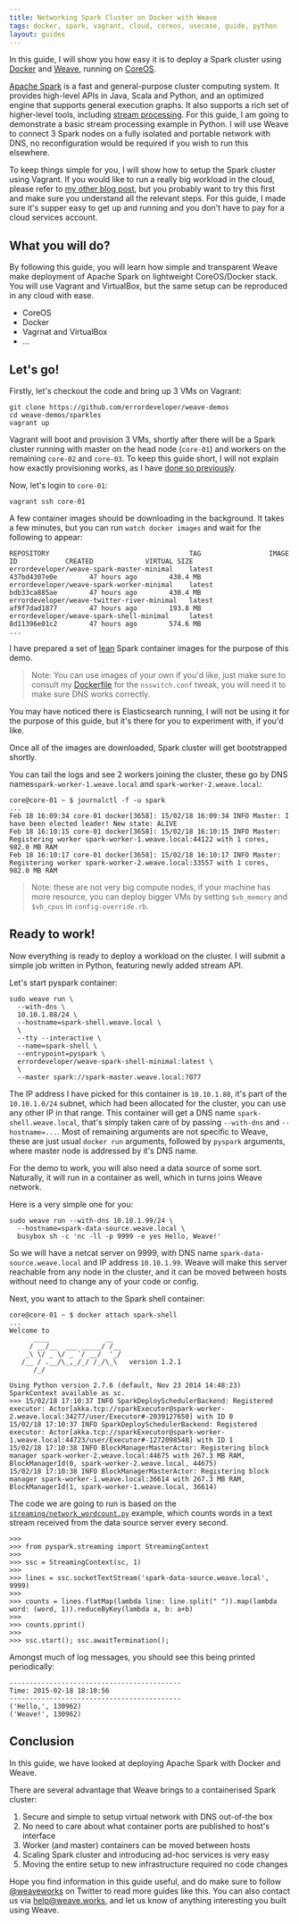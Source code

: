 ```yaml
---
title: Networking Spark Cluster on Docker with Weave
tags: docker, spark, vagrant, cloud, coreos, usecase, guide, python
layout: guides
---
```


In this guide, I will show you how easy it is to deploy a Spark cluster using [Docker](https://www.docker.com/) and [Weave](https://weave.works/), running on [CoreOS](https://coreos.com/).

[Apache Spark](http://spark.apache.org/) is a fast and general-purpose cluster computing system. It provides high-level APIs in Java, Scala and Python, and an optimized engine that supports general execution graphs. It also supports a rich set of higher-level tools, including [stream processing](http://spark.apache.org/docs/1.2.0/streaming-programming-guide.html). For this guide, I am going to demonstrate a basic stream processing example in Python. I will use Weave to connect 3 Spark nodes on a fully isolated and portable network with DNS, no reconfiguration would be required if you wish to run this elsewhere.

To keep things simple for you, I will show how to setup the Spark cluster using Vagrant. If you would like to run a really big workload in the cloud, please refer to [my other blog post](http://weaveblog.com/2014/12/18/automated-provisioning-of-multi-cloud-weave-network-terraform/), but you probably want to try this first and make sure you understand all the relevant steps. For this guide, I made sure it's supper easy to get up and running and you don't have to pay for a cloud services account.

## What you will do?

By following this guide, you will learn how simple and transparent Weave make deployment of Apache Spark on lightweight CoreOS/Docker stack. You will use Vagrant and VirtualBox, but the same setup can be reproduced in any cloud with ease.

  - CoreOS
  - Docker
  - Vagrnat and VirtualBox
  - ...

## Let's go!

Firstly, let's checkout the code and bring up 3 VMs on Vagrant:

    git clone https://github.com/errordeveloper/weave-demos
    cd weave-demos/sparkles
    vagrant up

Vagrant will boot and provision 3 VMs, shortly after there will be a Spark cluster running with master on the head node (`core-01`) and workers on the remaining `core-02` and `core-03`. To keep this guide short, I will not explain how exactly provisioning works, as I have [done so previously](http://weaveblog.com/2014/10/28/running-a-weave-network-on-coreos/).

Now, let's login to `core-01`:

    vagrant ssh core-01

A few container images should be downloading in the background. It takes a few minutes, but you can run `watch docker images` and wait for the following to appear:

    REPOSITORY                                   TAG                 IMAGE ID            CREATED             VIRTUAL SIZE
    errordeveloper/weave-spark-master-minimal    latest              437bd4307e0e        47 hours ago        430.4 MB
    errordeveloper/weave-spark-worker-minimal    latest              bdb33ca885ae        47 hours ago        430.4 MB
    errordeveloper/weave-twitter-river-minimal   latest              af9f7dad1877        47 hours ago        193.8 MB
    errordeveloper/weave-spark-shell-minimal     latest              8d11396e01c2        47 hours ago        574.6 MB
    ...

I have prepared a set of [lean](http://weaveblog.com/2014/12/09/running-java-applications-in-docker-containers/) Spark container images for the purpose of this demo.

> Note: You can use images of your own if you'd like, just make sure to consult my [Dockerfile](https://github.com/errordeveloper/weave-demos/blob/master/java-containers/spark/base/Dockerfile#L33-L34) for the `nsswitch.conf` tweak, you will need it to make sure DNS works correctly.

You may have noticed there is Elasticsearch running,  I will not be using it for the purpose of this guide, but it's there for you to experiment with, if you'd like.

Once all of the images are downloaded,  Spark cluster will get bootstrapped shortly.

You can tail the logs and see 2 workers joining the cluster,  these go by DNS names`spark-worker-1.weave.local` and `spark-worker-2.weave.local`:

    core@core-01 ~ $ journalctl -f -u spark
    ...
    Feb 18 16:09:34 core-01 docker[3658]: 15/02/18 16:09:34 INFO Master: I have been elected leader! New state: ALIVE
    Feb 18 16:10:15 core-01 docker[3658]: 15/02/18 16:10:15 INFO Master: Registering worker spark-worker-1.weave.local:44122 with 1 cores, 982.0 MB RAM
    Feb 18 16:10:17 core-01 docker[3658]: 15/02/18 16:10:17 INFO Master: Registering worker spark-worker-2.weave.local:33557 with 1 cores, 982.0 MB RAM

> Note: these are not very big compute nodes, if your machine has more resource, you can deploy bigger VMs by setting `$vb_memory` and `$vb_cpus` in `config-override.rb`.

## Ready to work!

Now everything is ready to deploy a workload on the cluster. I will submit a simple job written in Python, featuring newly added stream API.

Let's start pyspark container:

    sudo weave run \
      --with-dns \
      10.10.1.88/24 \
      --hostname=spark-shell.weave.local \
      \
      --tty --interactive \
      --name=spark-shell \
      --entrypoint=pyspark \
      errordeveloper/weave-spark-shell-minimal:latest \
      \
      --master spark://spark-master.weave.local:7077

The IP address I have picked for this container is `10.10.1.88`, it's part of the `10.10.1.0/24` subnet, which had been allocated for the cluster, you can use any other IP in that range. This container will get a DNS name `spark-shell.weave.local`, that's simply taken care of by passing `--with-dns`  and `--hostname=...`. Most of remaining arguments are not specific to Weave, these are just usual `docker run` arguments, followed by `pyspark` arguments, where master node is addressed by it's DNS name.

For the demo to work, you will also need a data source of some sort. Naturally, it will run in a container as well, which in turns joins Weave network.

Here is a very simple one for you:

    sudo weave run --with-dns 10.10.1.99/24 \
      --hostname=spark-data-source.weave.local \
      busybox sh -c 'nc -ll -p 9999 -e yes Hello, Weave!'

So we will have a netcat server on 9999, with DNS name `spark-data-source.weave.local` and IP address `10.10.1.99`. Weave will make this server reachable from any node in the cluster, and it can be moved between hosts without need to change any of your code or config.

Next, you want to attach to the Spark shell container:


    core@core-01 ~ $ docker attach spark-shell
    ...
    Welcome to
          ____              __
         / __/__  ___ _____/ /__
        _\ \/ _ \/ _ `/ __/  '_/
       /__ / .__/\_,_/_/ /_/\_\   version 1.2.1
          /_/

    Using Python version 2.7.6 (default, Nov 23 2014 14:48:23)
    SparkContext available as sc.
    >>> 15/02/18 17:10:37 INFO SparkDeploySchedulerBackend: Registered executor: Actor[akka.tcp://sparkExecutor@spark-worker-2.weave.local:34277/user/Executor#-2039127650] with ID 0
    15/02/18 17:10:37 INFO SparkDeploySchedulerBackend: Registered executor: Actor[akka.tcp://sparkExecutor@spark-worker-1.weave.local:44723/user/Executor#-1272098548] with ID 1
    15/02/18 17:10:38 INFO BlockManagerMasterActor: Registering block manager spark-worker-2.weave.local:44675 with 267.3 MB RAM, BlockManagerId(0, spark-worker-2.weave.local, 44675)
    15/02/18 17:10:38 INFO BlockManagerMasterActor: Registering block manager spark-worker-1.weave.local:36614 with 267.3 MB RAM, BlockManagerId(1, spark-worker-1.weave.local, 36614)

The code we are going to run is based on the [`streaming/network_wordcount.py`](https://github.com/apache/spark/blob/a8eb92dcb9ab1e6d8a34eed9a8fddeda645b5094/examples/src/main/python/streaming/network_wordcount.py) example, which counts words in a text stream received from the data source server every second.

    >>>
    >>> from pyspark.streaming import StreamingContext
    >>>
    >>> ssc = StreamingContext(sc, 1)
    >>>
    >>> lines = ssc.socketTextStream('spark-data-source.weave.local', 9999)
    >>>
    >>> counts = lines.flatMap(lambda line: line.split(" ")).map(lambda word: (word, 1)).reduceByKey(lambda a, b: a+b)
    >>>
    >>> counts.pprint()
    >>>
    >>> ssc.start(); ssc.awaitTermination();

Amongst much of log messages, you should see this being printed periodically:

    -------------------------------------------
    Time: 2015-02-18 18:10:56
    -------------------------------------------
    ('Hello,', 130962)
    ('Weave!', 130962)

## Conclusion

In this guide, we have looked at deploying Apache Spark with Docker and Weave.

There are several advantage that Weave brings to a containerised Spark cluster:

 1. Secure and simple to setup virtual network with DNS out-of-the box
 2. No need to care about what container ports are published to host's interface
 3. Worker (and master) containers can be moved between hosts
 4. Scaling Spark cluster and introducing ad-hoc services is very easy
 5. Moving the entire setup to new infrastructure required no code changes

Hope you find information in this guide useful, and do make sure to follow [@weaveworks](https://twitter.com) on Twitter to read more guides like this. You can also contact us via [help@weave.works](mailto:help@weave.works?subject=[sparkles]), and let us know of anything interesting you built using Weave.
